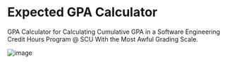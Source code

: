 # Expected GPA Calculator 
GPA Calculator for Calculating Cumulative GPA in a Software Engineering Credit Hours Program @ SCU With the Most Awful Grading Scale.

![image](https://github.com/AmrKhaledAK47/ExpectedGPACalculator_CreditHours/assets/117028936/bf79817c-6b1e-4355-8b6c-b18cfbff3e04)
